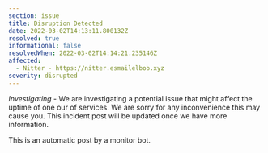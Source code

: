 ```yaml
---
section: issue
title: Disruption Detected
date: 2022-03-02T14:13:11.800132Z
resolved: true
informational: false
resolvedWhen: 2022-03-02T14:14:21.235146Z
affected:
  - Nitter - https://nitter.esmailelbob.xyz
severity: disrupted
---
```

*Investigating* - We are investigating a potential issue that might affect the uptime of one our of services. We are sorry for any inconvenience this may cause you. This incident post will be updated once we have more information.

This is an automatic post by a monitor bot.
        